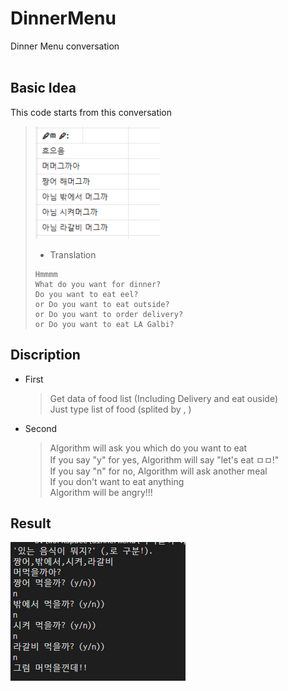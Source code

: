 # DinnerMenu
Dinner Menu conversation
<br/><br/>

## Basic Idea
This code starts from this conversation
   > <img src = "motivation.png" width="200" height="180">  
   >
   >  * Translation
   >
   >```
   >Hmmmm
   >What do you want for dinner?
   >Do you want to eat eel?
   >or Do you want to eat outside?
   >or Do you want to order delivery?
   >or Do you want to eat LA Galbi?
   >```
 
## Discription
 * First
   > Get data of food list (Including Delivery and eat ouside) </br>
   > Just type list of food (splited by , )
 
 * Second  
   > Algorithm will ask you which do you want to eat</br>
   > If you say "y" for yes, Algorithm will say "let's eat ㅁㅁ!"</br>
   > If you say "n" for no, Algorithm will ask another meal</br>
   > If you don't want to eat anything</br>
   > Algorithm will be angry!!!
   

## Result
<img src = "output.png" width="280" height="222">  

